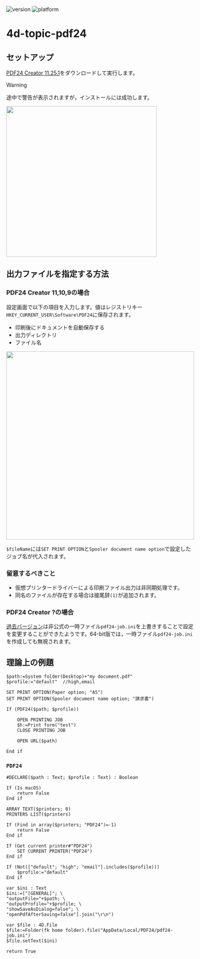 ![version](https://img.shields.io/badge/version-20%2B-E23089)
![platform](https://img.shields.io/static/v1?label=platform&message=win-64&color=blue)

# 4d-topic-pdf24

## セットアップ

[PDF24 Creator 11.25.1](https://tools.pdf24.org/ja/creator#download)をダウンロードして実行します。

> [!WARNING]
> 途中で警告が表示されますが，インストールには成功します。

<img src="https://github.com/user-attachments/assets/e4939ef6-e78d-487b-96b4-632dea2c10d2" width=400 height=auto />

## 出力ファイルを指定する方法

### PDF24 Creator 11,10,9の場合

設定画面で以下の項目を入力します。値はレジストリキー`HKEY_CURRENT_USER\Software\PDF24`に保存されます。

* 印刷後にドキュメントを自動保存する
* 出力ディレクトリ
* ファイル名

<img src="https://github.com/user-attachments/assets/d1b5f57e-3d4c-41fd-8db0-f69aa7ceb507" width=500 height=auto />

`$fileName`には`SET PRINT OPTION`と`Spooler document name option`で設定したジョブ名が代入されます。

### 留意するべきこと

* 仮想プリンタードライバーによる印刷ファイル出力は非同期処理です。
* 同名のファイルが存在する場合は接尾辞`(1)`が追加されます。

### PDF24 Creator ?の場合

[過去バージョン](https://creator.pdf24.org/listVersions.php)は非公式の一時ファイル`pdf24-job.ini`を上書きすることで設定を変更することができたようです。64-bit版では，一時ファイル`pdf24-job.ini`を作成しても無視されます。

## 理論上の例題

```4d
$path:=System folder(Desktop)+"my document.pdf"
$profile:="default"  //high,email

SET PRINT OPTION(Paper option; "A5")
SET PRINT OPTION(Spooler document name option; "請求書")

If (PDF24($path; $profile))
	
	OPEN PRINTING JOB
	$h:=Print form("test")
	CLOSE PRINTING JOB
	
	OPEN URL($path)
	
End if 
```

### `PDF24`

```4d
#DECLARE($path : Text; $profile : Text) : Boolean

If (Is macOS)
	return False
End if 

ARRAY TEXT($printers; 0)
PRINTERS LIST($printers)

If (Find in array($printers; "PDF24")=-1)
	return False
End if 

If (Get current printer#"PDF24")
	SET CURRENT PRINTER("PDF24")
End if 

If (Not(["default"; "high"; "email"].includes($profile)))
	$profile:="default"
End if 

var $ini : Text
$ini:=["[GENERAL]"; \
"outputFile="+$path; \
"outputProfile="+$profile; \
"showSaveAsDialog=false"; \
"openPdfAfterSaving=false"].join("\r\n")

var $file : 4D.File
$file:=Folder(fk home folder).file("AppData/Local/PDF24/pdf24-job.ini")
$file.setText($ini)

return True
```
